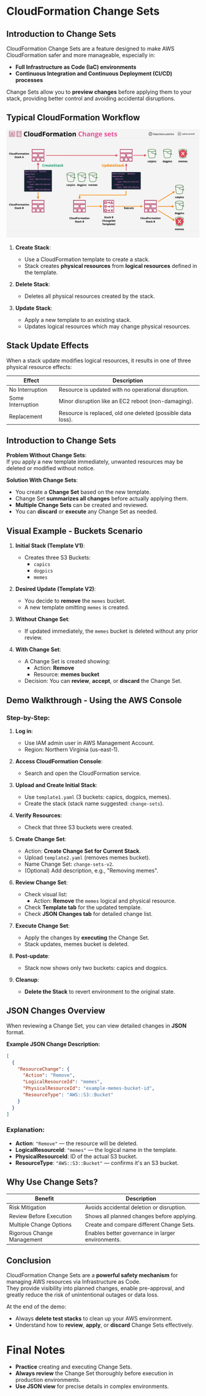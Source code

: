 # CloudFormation Change Sets

## Introduction to Change Sets

CloudFormation Change Sets are a feature designed to make AWS CloudFormation safer and more manageable, especially in:

- **Full Infrastructure as Code (IaC) environments**
- **Continuous Integration and Continuous Deployment (CI/CD) processes**

Change Sets allow you to **preview changes** before applying them to your stack, providing better control and avoiding accidental disruptions.

## Typical CloudFormation Workflow

![alt text](./Images/image-25.png)

1. **Create Stack**:

   - Use a CloudFormation template to create a stack.
   - Stack creates **physical resources** from **logical resources** defined in the template.

2. **Delete Stack**:

   - Deletes all physical resources created by the stack.

3. **Update Stack**:
   - Apply a new template to an existing stack.
   - Updates logical resources which may change physical resources.

## Stack Update Effects

When a stack update modifies logical resources, it results in one of three physical resource effects:

| Effect            | Description                                                 |
| ----------------- | ----------------------------------------------------------- |
| No Interruption   | Resource is updated with no operational disruption.         |
| Some Interruption | Minor disruption like an EC2 reboot (non-damaging).         |
| Replacement       | Resource is replaced, old one deleted (possible data loss). |

## Introduction to Change Sets

**Problem Without Change Sets**:  
If you apply a new template immediately, unwanted resources may be deleted or modified without notice.

**Solution With Change Sets**:

- You create a **Change Set** based on the new template.
- Change Set **summarizes all changes** before actually applying them.
- **Multiple Change Sets** can be created and reviewed.
- You can **discard** or **execute** any Change Set as needed.

## Visual Example - Buckets Scenario

1. **Initial Stack (Template V1)**:

   - Creates three S3 Buckets:
     - `capics`
     - `dogpics`
     - `memes`

2. **Desired Update (Template V2)**:

   - You decide to **remove** the `memes` bucket.
   - A new template omitting `memes` is created.

3. **Without Change Set**:

   - If updated immediately, the `memes` bucket is deleted without any prior review.

4. **With Change Set**:
   - A Change Set is created showing:
     - Action: **Remove**
     - Resource: **memes bucket**
   - Decision: You can **review**, **accept**, or **discard** the Change Set.

## Demo Walkthrough - Using the AWS Console

### Step-by-Step:

1. **Log in**:

   - Use IAM admin user in AWS Management Account.
   - Region: Northern Virginia (us-east-1).

2. **Access CloudFormation Console**:

   - Search and open the CloudFormation service.

3. **Upload and Create Initial Stack**:

   - Use `template1.yaml` (3 buckets: capics, dogpics, memes).
   - Create the stack (stack name suggested: `change-sets`).

4. **Verify Resources**:

   - Check that three S3 buckets were created.

5. **Create Change Set**:

   - Action: **Create Change Set for Current Stack**.
   - Upload `template2.yaml` (removes memes bucket).
   - Name Change Set: `change-sets-v2`.
   - (Optional) Add description, e.g., "Removing memes".

6. **Review Change Set**:

   - Check visual list:
     - Action: **Remove** the `memes` logical and physical resource.
   - Check **Template tab** for the updated template.
   - Check **JSON Changes tab** for detailed change list.

7. **Execute Change Set**:

   - Apply the changes by **executing** the Change Set.
   - Stack updates, memes bucket is deleted.

8. **Post-update**:

   - Stack now shows only two buckets: capics and dogpics.

9. **Cleanup**:
   - **Delete the Stack** to revert environment to the original state.

## JSON Changes Overview

When reviewing a Change Set, you can view detailed changes in **JSON** format.

**Example JSON Change Description:**

```json
[
  {
    "ResourceChange": {
      "Action": "Remove",
      "LogicalResourceId": "memes",
      "PhysicalResourceId": "example-memes-bucket-id",
      "ResourceType": "AWS::S3::Bucket"
    }
  }
]
```

### Explanation:

- **Action**: `"Remove"` — the resource will be deleted.
- **LogicalResourceId**: `"memes"` — the logical name in the template.
- **PhysicalResourceId**: ID of the actual S3 bucket.
- **ResourceType**: `"AWS::S3::Bucket"` — confirms it's an S3 bucket.

## Why Use Change Sets?

| Benefit                    | Description                                       |
| -------------------------- | ------------------------------------------------- |
| Risk Mitigation            | Avoids accidental deletion or disruption.         |
| Review Before Execution    | Shows all planned changes before applying.        |
| Multiple Change Options    | Create and compare different Change Sets.         |
| Rigorous Change Management | Enables better governance in larger environments. |

## Conclusion

CloudFormation Change Sets are a **powerful safety mechanism** for managing AWS resources via Infrastructure as Code.  
They provide visibility into planned changes, enable pre-approval, and greatly reduce the risk of unintentional outages or data loss.

At the end of the demo:

- Always **delete test stacks** to clean up your AWS environment.
- Understand how to **review**, **apply**, or **discard** Change Sets effectively.

# Final Notes

- **Practice** creating and executing Change Sets.
- **Always review** the Change Set thoroughly before execution in production environments.
- **Use JSON view** for precise details in complex environments.
